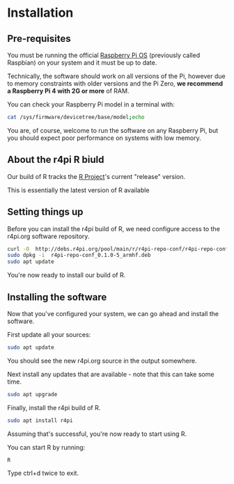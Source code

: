 # Installation


## Pre-requisites

You must be running the official [Raspberry Pi OS](https://www.raspberrypi.org/software/operating-systems/)
(previously called Raspbian) on your system and it must be up to date.

Technically, the software should work on all versions of the Pi, however due to memory constraints with older versions
and the Pi Zero, **we recommend a Raspberry Pi 4 with 2G or more** of RAM.

You can check your Raspberry Pi model in a terminal with:

```bash
cat /sys/firmware/devicetree/base/model;echo
```

You are, of course, welcome to run the software on any Raspberry Pi, but you should expect poor performance on systems
with low memory.


## About the r4pi R biuld

Our build of R tracks the [R Project](https://r-project.org)'s current "release" version.

This is essentially the latest version of R available


## Setting things up

Before you can install the r4pi build of R, we need configure access to the r4pi.org software repository.

```bash
curl -O  http://debs.r4pi.org/pool/main/r/r4pi-repo-conf/r4pi-repo-conf_0.1.0-5_armhf.deb
sudo dpkg -i  r4pi-repo-conf_0.1.0-5_armhf.deb
sudo apt update
```

You're now ready to install our build of R.

## Installing the software

Now that you've configured your system, we can go ahead and install the software.

First update all your sources:

```bash
sudo apt update
```

You should see the new r4pi.org source in the output somewhere.

Next install any updates that are available - note that this can take some time.

```bash
sudo apt upgrade
```

Finally, install the r4pi build of R.

```bash
sudo apt install r4pi
```

Assuming that's successful, you're now ready to start using R.

You can start R by running:

```bash
R
```

Type ctrl+d twice to exit.
